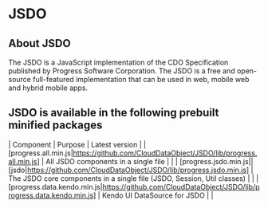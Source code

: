 # JSDO

## About JSDO

The JSDO is a JavaScript implementation of the CDO Specification published by Progress Software Corporation.
The JSDO is a free and open-source full-featured implementation that can be used in web, mobile web and hybrid mobile apps.

<!-- [![Build Status](https://travis-ci.org/telerik/kendo-ui-core.svg?branch=master)](https://travis-ci.org/telerik/kendo-ui-core) -->

## JSDO is available in the following prebuilt minified packages
| Component | Purpose | Latest version |
| [progress.all.min.js|https://github.com/CloudDataObject/JSDO/lib/progress.all.min.js] | All JSDO components in a single file | |
| [progress.jsdo.min.js|| [jsdo|https://github.com/CloudDataObject/JSDO/lib/progress.jsdo.min.js] | The JSDO core components in a single file (JSDO, Session, Util classes) | |
| [progress.data.kendo.min.js|https://github.com/CloudDataObject/JSDO/lib/progress.data.kendo.min.js] | Kendo UI DataSource for JSDO | |

